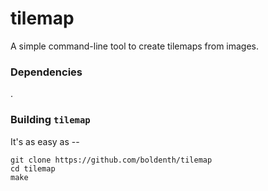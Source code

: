 # tilemap

A simple command-line tool to create tilemaps from images.



### Dependencies

.

### Building `tilemap`

It's as easy as --

```
git clone https://github.com/boldenth/tilemap
cd tilemap
make
```

